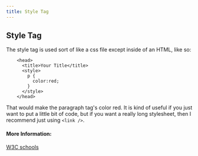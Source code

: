 ```yaml
---
title: Style Tag
---
```

## Style Tag

The style tag is used sort of like a css file except inside of an HTML, like so:

```
    <head>
      <title>Your Title</title>
      <style>
        p {
          color:red;
        }
      </style>
    </head>
```

That would make the paragraph tag's color red. It is kind of useful if you just want to put a little bit of code, but if you want a really long stylesheet, then I recommend just using `<link />`.

#### More Information:
<!-- Please add any articles you think might be helpful to read before writing the article -->

[W3C schools](https://www.w3schools.com/tags/tag_style.asp)
